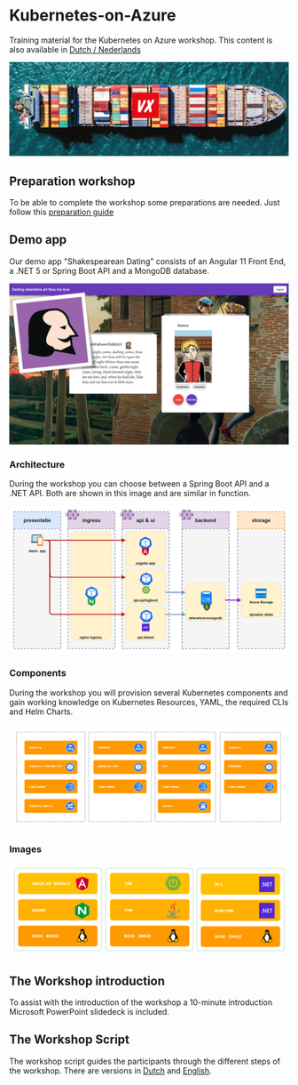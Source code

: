 # Kubernetes-on-Azure

Training material for the Kubernetes on Azure workshop. This content is also available in [Dutch / Nederlands](LEESMIJ.md)

![Kubernetes Training Logo](images/kubetraining.png)

## Preparation workshop

To be able to complete the workshop some preparations are needed. Just follow this [preparation guide](workshop/en/preparation.md)

## Demo app

Our demo app "Shakespearean Dating" consists of an Angular 11 Front End, a .NET 5 or Spring Boot API and a MongoDB database.

![](images/screenshot1.png)

### Architecture

During the workshop you can choose between a Spring Boot API and a .NET API. Both are shown in this image and are similar in function.

![](images/architecture1.png)

### Components

During the workshop you will provision several Kubernetes components and gain working knowledge on Kubernetes Resources, YAML, the required CLIs and Helm Charts.

![](images/components1.png)

### Images

![](images/images.png)

## The Workshop introduction

To assist with the introduction of the workshop a 10-minute introduction Microsoft PowerPoint slidedeck is included.

## The Workshop Script

The workshop script guides the participants through the different steps of the workshop. There are versions in [Dutch](workshop/nl/handson.md) and [English](workshop/en/handson.md).
